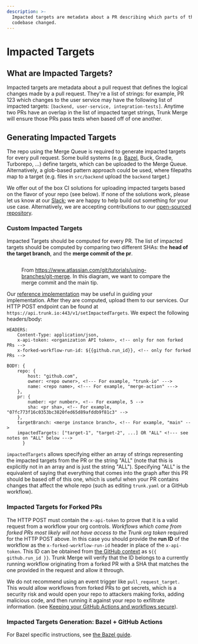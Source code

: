 ```yaml
---
description: >-
  Impacted targets are metadata about a PR describing which parts of the
  codebase changed.
---
```


# Impacted Targets

## What are Impacted Targets?

Impacted targets are metadata about a pull request that defines the logical changes made by a pull request. They're a list of strings: for example, PR 123 which changes to the user service may have the following list of impacted targets: `[backend, user-service, integration-tests]`. Anytime two PRs have an overlap in the list of impacted target strings, Trunk Merge will ensure those PRs pass tests when based off of one another.

## Generating Impacted Targets

The repo using the Merge Queue is required to generate impacted targets for every pull request. Some build systems (e.g. [Bazel](merge-+-bazel.md), Buck, Gradle, Turborepo, ...) define targets, which can be uploaded to the Merge Queue. Alternatively, a glob-based pattern approach could be used, where filepaths map to a target (e.g. files in `src/backend` upload the `backend` target.)

We offer out of the box CI solutions for uploading impacted targets based on the flavor of your repo (see below). If none of the solutions work, please let us know at our [Slack](https://slack.trunk.io); we are happy to help build out something for your use case. Alternatively, we are accepting contributions to our [open-sourced repository](https://github.com/trunk-io/merge-action).

### Custom Impacted Targets

Impacted Targets should be computed for every PR. The list of impacted targets should be computed by comparing two different SHAs: the **head of the target branch**, and the **merge commit of the pr**.

<figure><img src="https://682515401-files.gitbook.io/~/files/v0/b/gitbook-x-prod.appspot.com/o/spaces%2F61Ep9MrYBkJa0Yq3zS1s%2Fuploads%2FT3PrwXK27gQTstE9KyId%2F02%20Branch-1%20kopiera.png?alt=media&token=694e9723-54b9-4fe1-a451-00f71d07f1cb" alt=""><figcaption><p>From <a href="https://www.atlassian.com/git/tutorials/using-branches/git-merge">https://www.atlassian.com/git/tutorials/using-branches/git-merge</a>. In this diagram, we want to compare the merge commit and the main tip.</p></figcaption></figure>

Our [reference implementation](https://github.com/trunk-io/merge-action/blob/main/src/scripts/compute_impacted_targets.sh) may be useful in guiding your implementation.
After they are computed, upload them to our services. Our HTTP POST endpoint can be found at `https://api.trunk.io:443/v1/setImpactedTargets`. We expect the following headers/body:

```ssml
HEADERS:
    Content-Type: application/json,
    x-api-token: <organization API token>, <!-- only for non forked PRs -->
    x-forked-workflow-run-id: ${{github.run_id}}, <!-- only for forked PRs -->

BODY: {
    repo: {
        host: "github.com",
        owner: <repo owner>, <!--- For example, "trunk-io" --->
        name: <repo name>, <!--- For example, "merge-action" --->
    },
    pr: {
        number: <pr number>, <!-- For example, 5 -->
        sha: <pr sha>, <!-- For example, "07fc773f16c0353bc3820fed65d89afddb9f81c3" -->
    },
    targetBranch: <merge instance branch>, <!-- For example, "main" -->
    impactedTargets: ["target-1", "target-2", ...] OR "ALL" <!--- see notes on "ALL" below --->
      }
```

`impactedTargets` allows specifying either an array of strings representing the impacted targets from the PR or the string "ALL" (note that this is explicitly not in an array and is just the string "ALL"). Specifying "ALL" is the equivalent of saying that everything that comes into the graph after this PR should be based off of this one, which is useful when your PR contains changes that affect the whole repo (such as editing `trunk.yaml` or a GitHub workflow).

### Impacted Targets for Forked PRs

The HTTP POST must contain the `x-api-token` to prove that it is a valid request from a workflow your org controls. _Workflows which come from forked PRs most likely will not have access to the Trunk org token_ required for the HTTP POST above. In this case you should provide the **run ID** of the workflow as the `x-forked-workflow-run-id` header in place of the `x-api-token`. This ID can be obtained from [the GitHub context](https://docs.github.com/en/actions/learn-github-actions/contexts#github-context) as `${{ github.run_id }}`. Trunk Merge will verify that the ID belongs to a currently running workflow originating from a forked PR with a SHA that matches the one provided in the request and allow it through.

We do not recommend using an event trigger like `pull_request_target.` This would allow workflows from forked PRs to get secrets, which is a security risk and would open your repo to attackers making forks, adding malicious code, and then running it against your repo to exfiltrate information. (see [Keeping your GitHub Actions and workflows secure](https://securitylab.github.com/research/github-actions-preventing-pwn-requests/)).

### Impacted Targets Generation: Bazel + GitHub Actions

For Bazel specific instructions, see [the Bazel guide](merge-+-bazel.md).&#x20;
